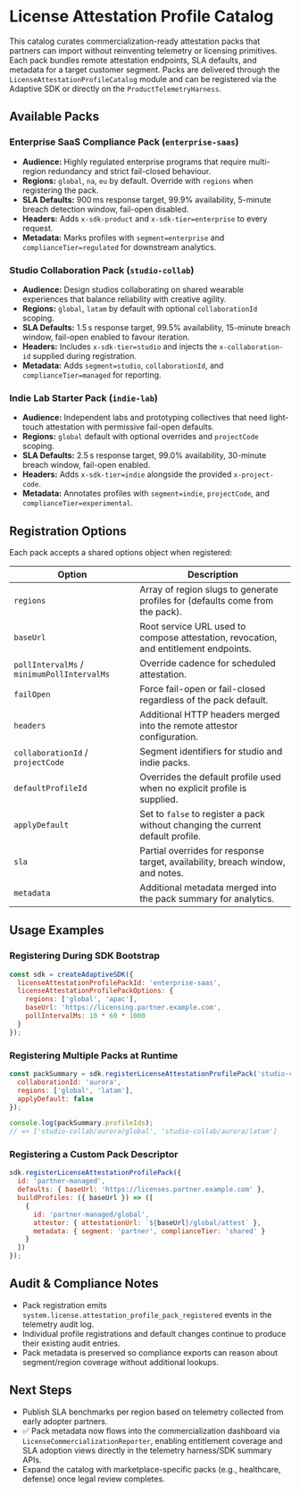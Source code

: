 # License Attestation Profile Catalog

This catalog curates commercialization-ready attestation packs that partners can import without reinventing telemetry or licensing primitives. Each pack bundles remote attestation endpoints, SLA defaults, and metadata for a target customer segment. Packs are delivered through the `LicenseAttestationProfileCatalog` module and can be registered via the Adaptive SDK or directly on the `ProductTelemetryHarness`.

## Available Packs

### Enterprise SaaS Compliance Pack (`enterprise-saas`)
- **Audience:** Highly regulated enterprise programs that require multi-region redundancy and strict fail-closed behaviour.
- **Regions:** `global`, `na`, `eu` by default. Override with `regions` when registering the pack.
- **SLA Defaults:** 900 ms response target, 99.9% availability, 5-minute breach detection window, fail-open disabled.
- **Headers:** Adds `x-sdk-product` and `x-sdk-tier=enterprise` to every request.
- **Metadata:** Marks profiles with `segment=enterprise` and `complianceTier=regulated` for downstream analytics.

### Studio Collaboration Pack (`studio-collab`)
- **Audience:** Design studios collaborating on shared wearable experiences that balance reliability with creative agility.
- **Regions:** `global`, `latam` by default with optional `collaborationId` scoping.
- **SLA Defaults:** 1.5 s response target, 99.5% availability, 15-minute breach window, fail-open enabled to favour iteration.
- **Headers:** Includes `x-sdk-tier=studio` and injects the `x-collaboration-id` supplied during registration.
- **Metadata:** Adds `segment=studio`, `collaborationId`, and `complianceTier=managed` for reporting.

### Indie Lab Starter Pack (`indie-lab`)
- **Audience:** Independent labs and prototyping collectives that need light-touch attestation with permissive fail-open defaults.
- **Regions:** `global` default with optional overrides and `projectCode` scoping.
- **SLA Defaults:** 2.5 s response target, 99.0% availability, 30-minute breach window, fail-open enabled.
- **Headers:** Adds `x-sdk-tier=indie` alongside the provided `x-project-code`.
- **Metadata:** Annotates profiles with `segment=indie`, `projectCode`, and `complianceTier=experimental`.

## Registration Options

Each pack accepts a shared options object when registered:

| Option | Description |
|--------|-------------|
| `regions` | Array of region slugs to generate profiles for (defaults come from the pack). |
| `baseUrl` | Root service URL used to compose attestation, revocation, and entitlement endpoints. |
| `pollIntervalMs` / `minimumPollIntervalMs` | Override cadence for scheduled attestation. |
| `failOpen` | Force fail-open or fail-closed regardless of the pack default. |
| `headers` | Additional HTTP headers merged into the remote attestor configuration. |
| `collaborationId` / `projectCode` | Segment identifiers for studio and indie packs. |
| `defaultProfileId` | Overrides the default profile used when no explicit profile is supplied. |
| `applyDefault` | Set to `false` to register a pack without changing the current default profile. |
| `sla` | Partial overrides for response target, availability, breach window, and notes. |
| `metadata` | Additional metadata merged into the pack summary for analytics. |

## Usage Examples

### Registering During SDK Bootstrap
```js
const sdk = createAdaptiveSDK({
  licenseAttestationProfilePackId: 'enterprise-saas',
  licenseAttestationProfilePackOptions: {
    regions: ['global', 'apac'],
    baseUrl: 'https://licensing.partner.example.com',
    pollIntervalMs: 10 * 60 * 1000
  }
});
```

### Registering Multiple Packs at Runtime
```js
const packSummary = sdk.registerLicenseAttestationProfilePack('studio-collab', {
  collaborationId: 'aurora',
  regions: ['global', 'latam'],
  applyDefault: false
});

console.log(packSummary.profileIds);
// => ['studio-collab/aurora/global', 'studio-collab/aurora/latam']
```

### Registering a Custom Pack Descriptor
```js
sdk.registerLicenseAttestationProfilePack({
  id: 'partner-managed',
  defaults: { baseUrl: 'https://licenses.partner.example.com' },
  buildProfiles: ({ baseUrl }) => ([
    {
      id: 'partner-managed/global',
      attestor: { attestationUrl: `${baseUrl}/global/attest` },
      metadata: { segment: 'partner', complianceTier: 'shared' }
    }
  ])
});
```

## Audit & Compliance Notes
- Pack registration emits `system.license.attestation_profile_pack_registered` events in the telemetry audit log.
- Individual profile registrations and default changes continue to produce their existing audit entries.
- Pack metadata is preserved so compliance exports can reason about segment/region coverage without additional lookups.

## Next Steps
- Publish SLA benchmarks per region based on telemetry collected from early adopter partners.
- ✅ Pack metadata now flows into the commercialization dashboard via `LicenseCommercializationReporter`, enabling entitlement coverage and SLA adoption views directly in the telemetry harness/SDK summary APIs.
- Expand the catalog with marketplace-specific packs (e.g., healthcare, defense) once legal review completes.
